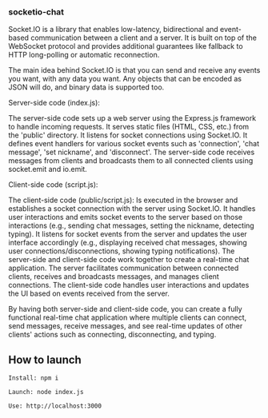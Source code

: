 ###  socketio-chat


Socket.IO is a library that enables low-latency, 
bidirectional and event-based communication between a client and a server. 
It is built on top of the WebSocket protocol and provides additional guarantees 
like fallback to HTTP long-polling or automatic reconnection.

The main idea behind Socket.IO is that you can send and receive any events you want, 
with any data you want. Any objects that can be encoded as JSON will do, 
and binary data is supported too.




Server-side code (index.js):

The server-side code sets up a web server using the Express.js framework to handle incoming requests.
It serves static files (HTML, CSS, etc.) from the 'public' directory.
It listens for socket connections using Socket.IO.
It defines event handlers for various socket events such as 'connection', 'chat message', 'set nickname', and 'disconnect'.
The server-side code receives messages from clients and broadcasts them to all connected clients using socket.emit and io.emit.


Client-side code (script.js):

The client-side code (public/script.js):
Is executed in the browser and establishes a socket connection with the server using Socket.IO.
It handles user interactions and emits socket events to the server based on those interactions (e.g., sending chat messages, setting the nickname, detecting typing).
It listens for socket events from the server and updates the user interface accordingly (e.g., displaying received chat messages, showing user connections/disconnections, showing typing notifications).
The server-side and client-side code work together to create a real-time chat application. The server facilitates communication between connected clients, receives and broadcasts messages, and manages client connections. The client-side code handles user interactions and updates the UI based on events received from the server.

By having both server-side and client-side code, you can create a fully functional real-time chat application where multiple clients can connect, send messages, receive messages, and see real-time updates of other clients' actions such as connecting, disconnecting, and typing.


## How to launch
```
Install: npm i 

Launch: node index.js
    
Use: http://localhost:3000
```